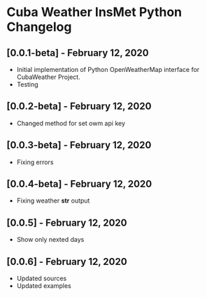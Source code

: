 # Cuba Weather InsMet Python Changelog

## [0.0.1-beta] - February 12, 2020

* Initial implementation of Python OpenWeatherMap interface for CubaWeather Project.
* Testing

## [0.0.2-beta] - February 12, 2020

* Changed method for set owm api key

## [0.0.3-beta] - February 12, 2020

* Fixing errors

## [0.0.4-beta] - February 12, 2020

* Fixing weather __str__ output

## [0.0.5] - February 12, 2020

* Show only nexted days

## [0.0.6] - February 12, 2020

* Updated sources
* Updated examples